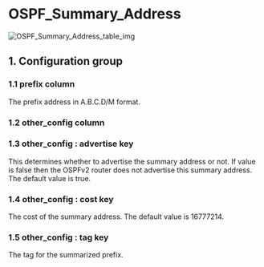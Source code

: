 # OSPF_Summary_Address

![OSPF_Summary_Address_table_img](http://www.plantuml.com/plantuml/img/0Ui05Fz0StHXSdHrRMmAT6zdPNHePN8WUmfZR65pSo1FKr16NrDrRMrXSdbVGMHaScLpSmfZR65pSo1FKr16Nq5oPM4AVGfFKr16NrDrRMrXSdbVGMHaScLpSo0yBNKj84zJK4PVGN9bOGfeQMHb86DfScDiPGfeQMHb86rbRM9bSdCAR6LdPMva879fPsXq2cDlRdHfRdLlSo1iQMvb82qWF68-StHoRsvdF2zYFY1oPMPbScLkOsKAP6zqT6La86nfRcKWBI0yQJvtPM5hF2zfFY1oPMPbScLkOsKAPMvaR6LdPMva2a1bRcHrRMmA)

## 1. Configuration group

### 1.1 prefix column

The prefix address in A.B.C.D/M format.

### 1.2 other_config column

### 1.3 other_config : advertise key

This determines whether to advertise the summary address or not. If value is
false then the OSPFv2 router does not advertise this summary address. The
default value is true.

### 1.4 other_config : cost key

The cost of the summary address. The default value is 16777214.

### 1.5 other_config : tag key

The tag for the summarized prefix.

